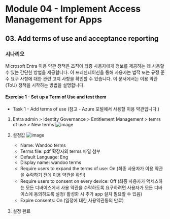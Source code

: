 # Module 04 - Implement Access Management for Apps
## 03. Add terms of use and acceptance reporting

### 시나리오 
Microsoft Entra 이용 약관 정책은 조직이 최종 사용자에게 정보를 제공하는 데 사용할 수 있는 간단한 방법을 제공합니다. 이 프레젠테이션을 통해 사용자는 법적 또는 규정 준수 요구 사항에 대한 관련 고지 사항을 확인할 수 있습니다. 이 문서에서는 이용 약관(ToU) 정책을 시작하는 방법을 설명합니다.

#### Exercise 1 - Set up a Term of Use and test them
* Task 1 - Add terms of use (참고 - Azure 포털에서 사용할 이용 약관입니다.)

1. Entra admin > Identity Governance > Entitlement Management > temrs of use > New terms
![image](https://github.com/user-attachments/assets/6ad6a2d5-75ca-4527-ba6e-a45e211ac8cc)

2. 설정값
![image](https://github.com/user-attachments/assets/09a073d1-e860-4ba6-a354-7b3900de0959)

   * Name: Wandoo terms
   * Terms file: pdf 확장자의 terms 파일 첨부
   * Default Language: Eng
   * Display name: wandoo terms
   * Require users to expand the terms of use: On (최종 사용자가 이용 약관을 수락하기 전에 이용 약관을 확인)
   * Require users to consent on every device: Off (최종 사용자가 액세스하는 모든 디바이스에서 사용 약관을 수락하도록 요구하려면 사용자가 모든 디바이스에 동의하도록 설정/ 활성화 시 추가 app 설치 필요할 수 있음) 
   * Expire consents: On (일정에 대한 사용약관동의 만료)
3. 설정 완료
